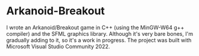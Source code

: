 # Arkanoid-Breakout
I wrote an Arkanoid/Breakout game in C++ (using the MinGW-W64 g++ compiler) and the SFML graphics library. Although it's very bare bones, I'm gradually adding to it, so it's a work in progress. The project was built with Microsoft Visual Studio Community 2022.
